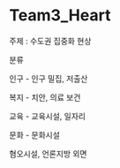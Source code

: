 # Team3_Heart
주제 : 수도권 집중화 현상

분류

인구 - 인구 밀집, 저출산

복지 - 치안, 의료 보건

교육 - 교육시설, 일자리

문화 - 문화시설

혐오시설, 언론지방 외면
